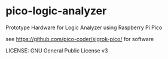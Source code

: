 # pico-logic-analyzer

Prototype Hardware for Logic Analyzer using Raspberry Pi Pico

see https://github.com/pico-coder/sigrok-pico/ for software

LICENSE: GNU General Public License v3